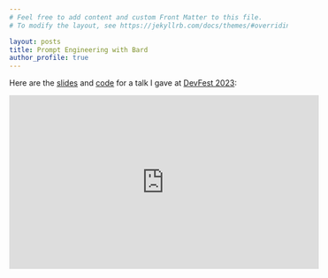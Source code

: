 ```yaml
---
# Feel free to add content and custom Front Matter to this file.
# To modify the layout, see https://jekyllrb.com/docs/themes/#overriding-theme-defaults

layout: posts
title: Prompt Engineering with Bard
author_profile: true
---
```

Here are the [slides](slides.html#/1) and
[code](https://github.com/klutometis/bard/blob/main/deck.ipynb) for a talk
I gave at [DevFest
2023](https://gdg.community.dev/events/details/google-gdg-silicon-valley-presents-devfest-silicon-valley-2023-ai-edition/):

<iframe width="560" height="315" src="https://www.youtube.com/embed/MHLts3basj4?si=dSQSUtWbJHW_54RY" title="YouTube video player" frameborder="0" allow="accelerometer; autoplay; clipboard-write; encrypted-media; gyroscope; picture-in-picture; web-share" allowfullscreen></iframe>
